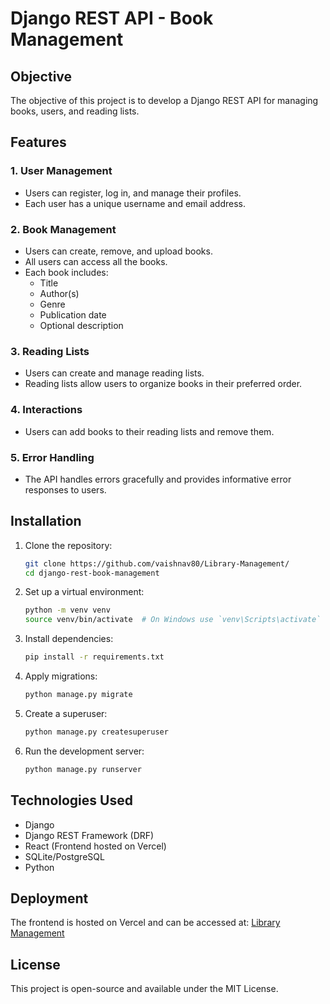 # Django REST API - Book Management

## Objective
The objective of this project is to develop a Django REST API for managing books, users, and reading lists.

## Features

### 1. User Management
- Users can register, log in, and manage their profiles.
- Each user has a unique username and email address.

### 2. Book Management
- Users can create, remove, and upload books.
- All users can access all the books.
- Each book includes:
  - Title
  - Author(s)
  - Genre
  - Publication date
  - Optional description

### 3. Reading Lists
- Users can create and manage reading lists.
- Reading lists allow users to organize books in their preferred order.

### 4. Interactions
- Users can add books to their reading lists and remove them.

### 5. Error Handling
- The API handles errors gracefully and provides informative error responses to users.

## Installation

1. Clone the repository:
   ```bash
   git clone https://github.com/vaishnav80/Library-Management/
   cd django-rest-book-management
   ```

2. Set up a virtual environment:
   ```bash
   python -m venv venv
   source venv/bin/activate  # On Windows use `venv\Scripts\activate`
   ```

3. Install dependencies:
   ```bash
   pip install -r requirements.txt
   ```

4. Apply migrations:
   ```bash
   python manage.py migrate
   ```

5. Create a superuser:
   ```bash
   python manage.py createsuperuser
   ```

6. Run the development server:
   ```bash
   python manage.py runserver
   ```

## Technologies Used
- Django
- Django REST Framework (DRF)
- React (Frontend hosted on Vercel)
- SQLite/PostgreSQL
- Python

## Deployment
The frontend is hosted on Vercel and can be accessed at:
[Library Management](https://library-management-4cu8.vercel.app/)

## License
This project is open-source and available under the MIT License.


